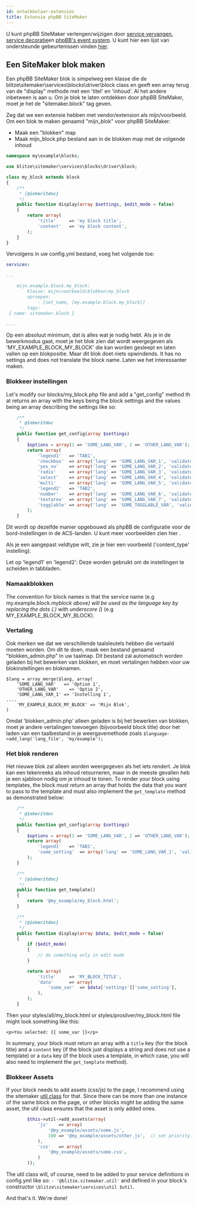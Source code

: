 ```yaml
---
id: ontwikkelaar-extensies
title: Extensie phpBB SiteMaker
---
```


U kunt phpBB SiteMaker verlengen/wijzigen door [service vervangen](https://area51.phpbb.com/docs/dev/3.2.x/extensions/tutorial_advanced.html#using-service-replacement), [service decoratie](https://area51.phpbb.com/docs/dev/3.2.x/extensions/tutorial_advanced.html#using-service-decoration)en [phpBB's event system](https://area51.phpbb.com/docs/dev/3.2.x/extensions/tutorial_events.html). U kunt hier een lijst van ondersteunde gebeurtenissen vinden [hier](./developer-events.md).

## Een SiteMaker blok maken

Een phpBB SiteMaker blok is simpelweg een klasse die de blitze\sitemaker\services\blocks\driver\block class en geeft een array terug van de "display" methode met een 'titel' en 'inhoud'. Al het andere inbetween is aan u. Om je blok te laten ontdekken door phpBB SiteMaker, moet je het de "sitemaker.block" tag geven.

Zeg dat we een extensie hebben met vendor/extension als mijn/voorbeeld. Om een blok te maken genaamd "mijn_blok" voor phpBB SiteMaker:

- Maak een "blokken" map
- Maak mijn_block.php bestand aan in de blokken map met de volgende inhoud

```php
namespace my\example\blocks;

use blitze\sitemaker\services\blocks\driver\block;

class my_block extends block
{
    /**
     * {@inheritdoc}
     */
    public function display(array $settings, $edit_mode = false)
    {
        return array(
            'title'     => 'my block title',
            'content'   => 'my block content',
        );
    }
}
```

Vervolgens in uw config.yml bestand, voeg het volgende toe:

```yml
services:

...

    mijn.example.block.my_block:
        klasse: mijn\voorbeeld\blokken\my_block
        oproepen:
            - [set_name, [my.example.block.my_block]]
        tags:
 { name: sitemaker.block }

....

```

Op een absoluut minimum, dat is alles wat je nodig hebt. Als je in de bewerkmodus gaat, moet je het blok zien dat wordt weergegeven als 'MY_EXAMPLE_BLOCK_MY_BLOCK' die kan worden gesleept en laten vallen op een blokpositie. Maar dit blok doet niets opwindends. It has no settings and does not translate the block name. Laten we het interessanter maken.

### Blokkeer instellingen

Let's modify our blocks/my_block.php file and add a "get_config" method th at returns an array with the keys being the block settings and the values being an array describing the settings like so:

```php
    /**
     * @inheritdoc
     */
    public function get_config(array $settings)
    {
        $options = array(1 => 'SOME_LANG_VAR', 2 => 'OTHER_LANG_VAR');
        return array(
            'legend1'   => 'TAB1',
            'checkbox'  => array('lang' => 'SOME_LANG_VAR_1', 'validate' => 'string', 'type' => 'checkbox', 'options' => $options, 'default' => array(), 'explain' => false),
            'yes_no'    => array('lang' => 'SOME_LANG_VAR_2', 'validate' => 'bool', 'type' => 'radio:yes_no', 'explain' => false, 'default' => false),
            'radio'     => array('lang' => 'SOME_LANG_VAR_3', 'validate' => 'bool', 'type' => 'radio', 'options' => $options, 'explain' => false, 'default' => 'topic'),
            'select'    => array('lang' => 'SOME_LANG_VAR_4', 'validate' => 'string', 'type' => 'select', 'options' => $options, 'default' => '', 'explain' => false),
            'multi'     => array('lang' => 'SOME_LANG_VAR_5', 'validate' => 'string', 'type' => 'multi_select', 'options' => $options, 'default' => array(), 'explain' => false),
            'legend2'   => 'TAB2',
            'number'    => array('lang' => 'SOME_LANG_VAR_6', 'validate' => 'int:0:20', 'type' => 'number:0:20', 'maxlength' => 2, 'explain' => false, 'default' => 5),
            'textarea'  => array('lang' => 'SOME_LANG_VAR_7', 'validate' => 'string', 'type' => 'textarea:3:40', 'maxlength' => 2, 'explain' => true, 'default' => ''),
            'togglable' => array('lang' => 'SOME_TOGGLABLE_VAR', 'validate' => 'string', 'type' => 'select:1:0:toggle_key', 'options' => $options, 'default' => '', 'append' => '<div id="toggle_key-1">Only show when option 1 is selected</div>'),
        );
    }
```

Dit wordt op dezelfde manier opgebouwd als phpBB de configuratie voor de bord-instellingen in de ACS-landen. U kunt meer voorbeelden zien hier [](https://github.com/phpbb/phpbb/blob/master/phpBB/includes/acp/acp_board.php).

Als je een aangepast veldtype wilt, zie je hier een voorbeeld [](https://github.com/blitze/phpBB-ext-sitemaker_content/blob/develop/blocks/recent.php) ('content_type' instelling).

Let op 'legend1' en 'legend2': Deze worden gebruikt om de instellingen te scheiden in tabbladen.

### Namaakblokken

The convention for block names is that the service name (e.g my.example.block.my*block above) will be used as the language key by replacing the dots (.) with underscore (*) (e.g MY_EXAMPLE_BLOCK_MY_BLOCK).

### Vertaling

Ook merken we dat we verschillende taalsleutels hebben die vertaald moeten worden. Om dit te doen, maak een bestand genaamd "blokken_admin.php" in uw taalmap. Dit bestand zal automatisch worden geladen bij het bewerken van blokken, en moet vertalingen hebben voor uw blokinstellingen en bloknamen.

    $lang = array_merge($lang, array(
        'SOME_LANG_VAR'   => 'Option 1',
        'OTHER_LANG_VAR'    => 'Optie 2',
        'SOME_LANG_VAR_1' => 'Instelling 1',
    ....
        'MY_EXAMPLE_BLOCK_MY_BLOCK' => 'Mijn Blok',
    )
    

Omdat 'blokken_admin.php' alleen geladen is bij het bewerken van blokken, moet je andere vertalingen toevoegen (bijvoorbeeld block title) door het laden van een taalbestand in je weergavemethode zoals `$language->add_lang('lang_file', 'my/example');`

### Het blok renderen

Het nieuwe blok zal alleen worden weergegeven als het iets rendert. Je blok kan een tekenreeks als inhoud retourneren, maar in de meeste gevallen heb je een sjabloon nodig om je inhoud te tonen. To render your block using templates, the block must return an array that holds the data that you want to pass to the template and must also implement the `get_template` method as demonstrated below:

```php
    /**
     * @inheritdoc
     */
    public function get_config(array $settings)
    {
        $options = array(1 => 'SOME_LANG_VAR', 2 => 'OTHER_LANG_VAR');
        return array(
            'legend1'   => 'TAB1',
            'some_setting'  => array('lang' => 'SOME_LANG_VAR_1', 'validate' => 'string', 'type' => 'checkbox', 'options' => $options, 'default' => array(), 'explain' => false),
        );
    }

    /**
     * {@inheritdoc}
     */
    public function get_template()
    {
        return '@my_example/my_block.html';
    }

    /**
     * {@inheritdoc}
     */
    public function display(array $data, $edit_mode = false)
    {
        if ($edit_mode)
        {
            // do something only in edit mode
        }

        return array(
            'title'     => 'MY_BLOCK_TITLE',
            'data'      => array(
                'some_var'  => $data['settings']['some_setting'],
            ),
        );
    }
```

Then your styles/all/my_block.html or styles/prosilver/my_block.html file might look something like this:

    <p>You selected: {{ some_var }}</p>
    

In summary, your block must return an array with a `title` key (for the block title) and a `content` key (if the block just displays a string and does not use a template) or a `data` key (if the block uses a template, in which case, you will also need to implement the `get_template` method).

### Blokkeer Assets

If your block needs to add assets (css/js) to the page, I recommend using the sitemaker [util class](https://github.com/blitze/phpBB-ext-sitemaker/blob/develop/services/util.php) for that. Since there can be more than one instance of the same block on the page, or other blocks might be adding the same asset, the util class ensures that the asset is only added ones.

```php
        $this->util->add_assets(array(
            'js'    => array(
                '@my_example/assets/some.js',
                100 => '@my_example/assets/other.js',  // set priority
            ),
            'css'   => array(
                '@my_example/assets/some.css',
            )
        ));
```

The util class will, of course, need to be added to your service definitions in config.yml like so: `- '@blitze.sitemaker.util'` and defined in your block's constructor `\blitze\sitemaker\services\util $util`.

And that's it. We're done!